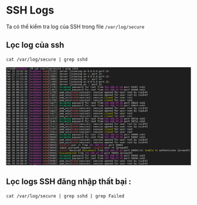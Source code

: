 # SSH Logs

Ta có thể kiểm tra log của SSH trong file `/var/log/secure`

## Lọc log của ssh
```
cat /var/log/secure | grep sshd
```

<img src="..\images\Screenshot_40.png">

## Lọc logs SSH đăng nhập thất bại :
```
cat /var/log/secure | grep sshd | grep Failed
```